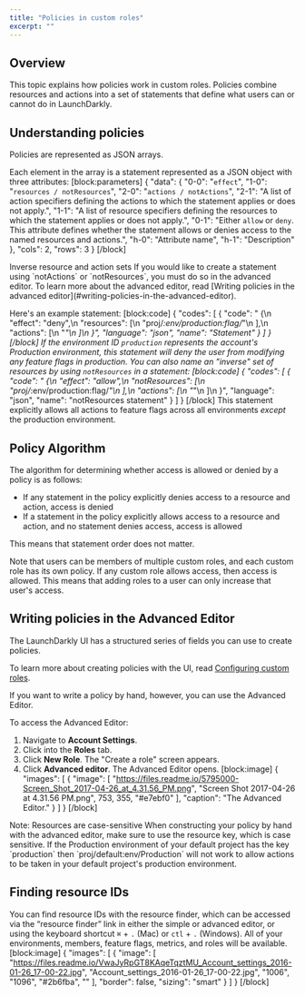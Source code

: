 ```yaml
---
title: "Policies in custom roles"
excerpt: ""
---
```

## Overview
This topic explains how policies work in custom roles. Policies combine resources and actions into a set of statements that define what users can or cannot do in LaunchDarkly. 
## Understanding policies
Policies are represented as JSON arrays. 

Each element in the array is a statement represented as a JSON object with three attributes:
[block:parameters]
{
  "data": {
    "0-0": "`effect`",
    "1-0": "`resources / notResources`",
    "2-0": "`actions / notActions`",
    "2-1": "A list of action specifiers defining the actions to which the statement applies or does not apply.",
    "1-1": "A list of resource specifiers defining the resources to which the statement applies or does not apply.",
    "0-1": "Either `allow` or `deny`. 
This attribute defines whether the statement allows or denies access to the named resources and actions.",
    "h-0": "Attribute name",
    "h-1": "Description"
  },
  "cols": 2,
  "rows": 3
}
[/block]

<Callout intent="info">
  <Callout.Title>Inverse resource and action sets</Callout.Title>
   <Callout.Description>If you would like to create a statement using `notActions` or `notResources`, you must do so in the advanced editor. 
To learn more about the advanced editor, read [Writing policies in the advanced editor](#writing-policies-in-the-advanced-editor).</Callout.Description>
</Callout>

Here's an example statement:
[block:code]
{
  "codes": [
    {
      "code": "  {\n    \"effect\": \"deny\",\n    \"resources\": [\n      \"proj/*:env/production:flag/*\"\n    ],\n    \"actions\": [\n      \"*\"\n    ]\n  }",
      "language": "json",
      "name": "Statement"
    }
  ]
}
[/block]
If the environment ID `production` represents the account's Production environment, this statement will deny the user from modifying any feature flags in production. You can also name an "inverse" set of resources by using `notResources` in a statement:
[block:code]
{
  "codes": [
    {
      "code": "  {\n    \"effect\": \"allow\",\n    \"notResources\": [\n      \"proj/*:env/production:flag/*\"\n    ],\n    \"actions\": [\n      \"*\"\n    ]\n  }",
      "language": "json",
      "name": "notResources statement"
    }
  ]
}
[/block]
This statement explicitly allows all actions to feature flags across all environments *except* the production environment.

## Policy Algorithm 

The algorithm for determining whether access is allowed or denied by a policy is as follows:

* If any statement in the policy explicitly denies access to a resource and action, access is denied
* If a statement in the policy explicitly allows access to a resource and action, and no statement denies access, access is allowed

This means that statement order does not matter.

Note that users can be members of multiple custom roles, and each custom role has its own policy. If any custom role allows access, then access is allowed. This means that adding roles to a user can only increase that user's access. 
## <a name="writing-policies-in-the-advanced-editor"></a>Writing policies in the Advanced Editor
The LaunchDarkly UI has a structured series of fields you can use to create policies. 

To learn more about creating policies with the UI, read [Configuring custom roles](./custom-roles).

If you want to write a policy by hand, however, you can use the Advanced Editor. 

To access the Advanced Editor:


1. Navigate to **Account Settings**.
2. Click into the **Roles** tab.
3. Click **New Role**. The "Create a role" screen appears.
4. Click **Advanced editor**. The Advanced Editor opens.
[block:image]
{
  "images": [
    {
      "image": [
        "https://files.readme.io/5795000-Screen_Shot_2017-04-26_at_4.31.56_PM.png",
        "Screen Shot 2017-04-26 at 4.31.56 PM.png",
        753,
        355,
        "#e7ebf0"
      ],
      "caption": "The Advanced Editor."
    }
  ]
}
[/block]

<Callout intent="alert">
  <Callout.Title>Note: Resources are case-sensitive</Callout.Title>
   <Callout.Description>When constructing your policy by hand with the advanced editor, make sure to use the resource key, which is case sensitive. If the Production environment of your default project has the key `production` then `proj/default:env/Production` will not work to allow actions to be taken in your default project's production environment.</Callout.Description>
</Callout>

## Finding resource IDs
You can find resource IDs with the resource finder, which can be accessed via the “resource finder” link in either the simple or advanced editor, or using the keyboard shortcut `⌘` + `.` (Mac) or `ctl` + `.` (Windows).  All of your environments, members, feature flags, metrics, and roles will be available.
[block:image]
{
  "images": [
    {
      "image": [
        "https://files.readme.io/VwaJyRpGT8KAqeTqztMU_Account_settings_2016-01-26_17-00-22.jpg",
        "Account_settings_2016-01-26_17-00-22.jpg",
        "1006",
        "1096",
        "#2b6fba",
        ""
      ],
      "border": false,
      "sizing": "smart"
    }
  ]
}
[/block]